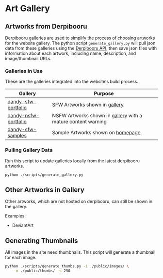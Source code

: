 # Art Gallery

## Artworks from Derpibooru

Derpibooru galleries are used to simplify the process of choosing artworks for the website gallery. The python script `generate_gallery.py` will pull json data from these galleries using the [Derpibooru API](https://derpibooru.org/pages/api), then save json files with information about each artwork, including name, description, and image/thumbnail URLs.

### Galleries in Use

These are the galleries integrated into the website's build process.

| Gallery                                                        | Purpose                                                                                              |
| -------------------------------------------------------------- | ---------------------------------------------------------------------------------------------------- |
| [dandy-sfw-portfolio](https://derpibooru.org/galleries/26328)  | SFW Artworks shown in [gallery](https://www.dandybouquet.com/gallery)                                |
| [dandy-nsfw-portfolio](https://derpibooru.org/galleries/26334) | NSFW Artworks shown in [gallery](https://www.dandybouquet.com/gallery) with a mature content warning |
| [dandy-sfw-samples](https://derpibooru.org/galleries/26333)    | Sample Artworks shown on [homepage](https://www.dandybouquet.com/)                                   |

### Pulling Gallery Data

Run this script to update galleries locally from the latest derpibooru artworks.

```bash
python ./scripts/generate_gallery.py
```

## Other Artworks in Gallery

Other artworks, which are not hosted on derpibooru, can still be shown in the gallery.

Examples:

- DeviantArt

## Generating Thumbnails

All images in the site need thumbnails. This script will generate a thumbnail for each image.

```bash
python ./scripts/generate_thumbs.py -i ./public/images/ \
    -o ./public/thumbs/ -s 250
```
